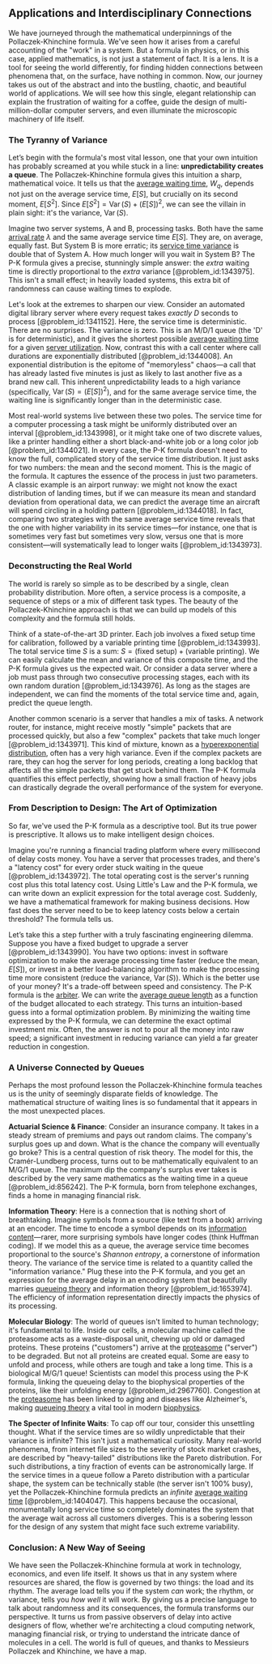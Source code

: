 ## Applications and Interdisciplinary Connections

We have journeyed through the mathematical underpinnings of the Pollaczek-Khinchine formula. We've seen how it arises from a careful accounting of the "work" in a system. But a formula in physics, or in this case, applied mathematics, is not just a statement of fact. It is a lens. It is a tool for seeing the world differently, for finding hidden connections between phenomena that, on the surface, have nothing in common. Now, our journey takes us out of the abstract and into the bustling, chaotic, and beautiful world of applications. We will see how this single, elegant relationship can explain the frustration of waiting for a coffee, guide the design of multi-million-dollar computer servers, and even illuminate the microscopic machinery of life itself.

### The Tyranny of Variance

Let’s begin with the formula's most vital lesson, one that your own intuition has probably screamed at you while stuck in a line: **unpredictability creates a queue**. The Pollaczek-Khinchine formula gives this intuition a sharp, mathematical voice. It tells us that the [average waiting time](@article_id:274933), $W_q$, depends not just on the average service time, $E[S]$, but crucially on its second moment, $E[S^2]$. Since $E[S^2] = \operatorname{Var}(S) + (E[S])^2$, we can see the villain in plain sight: it's the variance, $\operatorname{Var}(S)$.

Imagine two server systems, A and B, processing tasks. Both have the same [arrival rate](@article_id:271309) $\lambda$ and the same average service time $E[S]$. They are, on average, equally fast. But System B is more erratic; its [service time variance](@article_id:269603) is double that of System A. How much longer will you wait in System B? The P-K formula gives a precise, stunningly simple answer: the *extra* waiting time is directly proportional to the *extra* variance [@problem_id:1343975]. This isn't a small effect; in heavily loaded systems, this extra bit of randomness can cause waiting times to explode.

Let's look at the extremes to sharpen our view. Consider an automated digital library server where every request takes *exactly* $D$ seconds to process [@problem_id:1341152]. Here, the service time is deterministic. There are no surprises. The variance is zero. This is an M/D/1 queue (the 'D' is for deterministic), and it gives the shortest possible [average waiting time](@article_id:274933) for a given [server utilization](@article_id:267381). Now, contrast this with a call center where call durations are exponentially distributed [@problem_id:1344008]. An exponential distribution is the epitome of "memoryless" chaos—a call that has already lasted five minutes is just as likely to last another five as a brand new call. This inherent unpredictability leads to a high variance (specifically, $\operatorname{Var}(S) = (E[S])^2$), and for the same average service time, the waiting line is significantly longer than in the deterministic case.

Most real-world systems live between these two poles. The service time for a computer processing a task might be uniformly distributed over an interval [@problem_id:1343998], or it might take one of two discrete values, like a printer handling either a short black-and-white job or a long color job [@problem_id:1344021]. In every case, the P-K formula doesn't need to know the full, complicated story of the service time distribution. It just asks for two numbers: the mean and the second moment. This is the magic of the formula. It captures the essence of the process in just two parameters. A classic example is an airport runway: we might not know the exact distribution of landing times, but if we can measure its mean and standard deviation from operational data, we can predict the average time an aircraft will spend circling in a holding pattern [@problem_id:1344018]. In fact, comparing two strategies with the same average service time reveals that the one with higher variability in its service times—for instance, one that is sometimes very fast but sometimes very slow, versus one that is more consistent—will systematically lead to longer waits [@problem_id:1343973].

### Deconstructing the Real World

The world is rarely so simple as to be described by a single, clean probability distribution. More often, a service process is a composite, a sequence of steps or a mix of different task types. The beauty of the Pollaczek-Khinchine approach is that we can build up models of this complexity and the formula still holds.

Think of a state-of-the-art 3D printer. Each job involves a fixed setup time for calibration, followed by a variable printing time [@problem_id:1343993]. The total service time $S$ is a sum: $S = (\text{fixed setup}) + (\text{variable printing})$. We can easily calculate the mean and variance of this composite time, and the P-K formula gives us the expected wait. Or consider a data server where a job must pass through two consecutive processing stages, each with its own random duration [@problem_id:1343976]. As long as the stages are independent, we can find the moments of the total service time and, again, predict the queue length.

Another common scenario is a server that handles a mix of tasks. A network router, for instance, might receive mostly "simple" packets that are processed quickly, but also a few "complex" packets that take much longer [@problem_id:1343971]. This kind of mixture, known as a [hyperexponential distribution](@article_id:193271), often has a very high variance. Even if the complex packets are rare, they can hog the server for long periods, creating a long backlog that affects all the simple packets that get stuck behind them. The P-K formula quantifies this effect perfectly, showing how a small fraction of heavy jobs can drastically degrade the overall performance of the system for everyone.

### From Description to Design: The Art of Optimization

So far, we've used the P-K formula as a descriptive tool. But its true power is prescriptive. It allows us to make intelligent design choices.

Imagine you're running a financial trading platform where every millisecond of delay costs money. You have a server that processes trades, and there's a "latency cost" for every order stuck waiting in the queue [@problem_id:1343972]. The total operating cost is the server's running cost plus this total latency cost. Using Little's Law and the P-K formula, we can write down an explicit expression for the total average cost. Suddenly, we have a mathematical framework for making business decisions. How fast does the server need to be to keep latency costs below a certain threshold? The formula tells us.

Let’s take this a step further with a truly fascinating engineering dilemma. Suppose you have a fixed budget to upgrade a server [@problem_id:1343990]. You have two options: invest in software optimization to make the average processing time faster (reduce the mean, $E[S]$), or invest in a better load-balancing algorithm to make the processing time more consistent (reduce the variance, $\operatorname{Var}(S)$). Which is the better use of your money? It's a trade-off between speed and consistency. The P-K formula is the [arbiter](@article_id:172555). We can write the [average queue length](@article_id:270734) as a function of the budget allocated to each strategy. This turns an intuition-based guess into a formal optimization problem. By minimizing the waiting time expressed by the P-K formula, we can determine the exact optimal investment mix. Often, the answer is not to pour all the money into raw speed; a significant investment in reducing variance can yield a far greater reduction in congestion.

### A Universe Connected by Queues

Perhaps the most profound lesson the Pollaczek-Khinchine formula teaches us is the unity of seemingly disparate fields of knowledge. The mathematical structure of waiting lines is so fundamental that it appears in the most unexpected places.

**Actuarial Science & Finance**: Consider an insurance company. It takes in a steady stream of premiums and pays out random claims. The company's surplus goes up and down. What is the chance the company will eventually go broke? This is a central question of risk theory. The model for this, the Cramér-Lundberg process, turns out to be mathematically equivalent to an M/G/1 queue. The maximum dip the company's surplus ever takes is described by the very same mathematics as the waiting time in a queue [@problem_id:856242]. The P-K formula, born from telephone exchanges, finds a home in managing financial risk.

**Information Theory**: Here is a connection that is nothing short of breathtaking. Imagine symbols from a source (like text from a book) arriving at an encoder. The time to encode a symbol depends on its [information content](@article_id:271821)—rarer, more surprising symbols have longer codes (think Huffman coding). If we model this as a queue, the average service time becomes proportional to the source's *Shannon entropy*, a cornerstone of information theory. The variance of the service time is related to a quantity called the "information variance." Plug these into the P-K formula, and you get an expression for the average delay in an encoding system that beautifully marries [queueing theory](@article_id:273287) and information theory [@problem_id:1653974]. The efficiency of information representation directly impacts the physics of its processing.

**Molecular Biology**: The world of queues isn't limited to human technology; it's fundamental to life. Inside our cells, a molecular machine called the proteasome acts as a waste-disposal unit, chewing up old or damaged proteins. These proteins ("customers") arrive at the [proteasome](@article_id:171619) ("server") to be degraded. But not all proteins are created equal. Some are easy to unfold and process, while others are tough and take a long time. This is a biological M/G/1 queue! Scientists can model this process using the P-K formula, linking the queueing delay to the biophysical properties of the proteins, like their unfolding energy [@problem_id:2967760]. Congestion at the [proteasome](@article_id:171619) has been linked to aging and diseases like Alzheimer's, making [queueing theory](@article_id:273287) a vital tool in modern [biophysics](@article_id:154444).

**The Specter of Infinite Waits**: To cap off our tour, consider this unsettling thought. What if the service times are so wildly unpredictable that their variance is infinite? This isn't just a mathematical curiosity. Many real-world phenomena, from internet file sizes to the severity of stock market crashes, are described by "heavy-tailed" distributions like the Pareto distribution. For such distributions, a tiny fraction of events can be astronomically large. If the service times in a queue follow a Pareto distribution with a particular shape, the system can be technically stable (the server isn't 100% busy), yet the Pollaczek-Khinchine formula predicts an *infinite* [average waiting time](@article_id:274933) [@problem_id:1404047]. This happens because the occasional, monumentally long service time so completely dominates the system that the average wait across all customers diverges. This is a sobering lesson for the design of any system that might face such extreme variability.

### Conclusion: A New Way of Seeing

We have seen the Pollaczek-Khinchine formula at work in technology, economics, and even life itself. It shows us that in any system where resources are shared, the flow is governed by two things: the load and its rhythm. The average load tells you if the system *can* work; the rhythm, or variance, tells you *how well* it will work. By giving us a precise language to talk about randomness and its consequences, the formula transforms our perspective. It turns us from passive observers of delay into active designers of flow, whether we're architecting a cloud computing network, managing financial risk, or trying to understand the intricate dance of molecules in a cell. The world is full of queues, and thanks to Messieurs Pollaczek and Khinchine, we have a map.